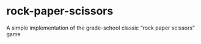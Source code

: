 # rock-paper-scissors
A simple implementation of the grade-school classic “rock paper scissors”  game
